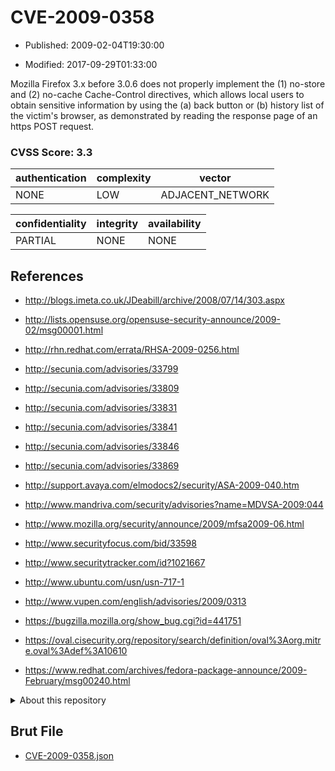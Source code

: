 # CVE-2009-0358

- Published: 2009-02-04T19:30:00

- Modified: 2017-09-29T01:33:00

Mozilla Firefox 3.x before 3.0.6 does not properly implement the (1) no-store and (2) no-cache Cache-Control directives, which allows local users to obtain sensitive information by using the (a) back button or (b) history list of the victim's browser, as demonstrated by reading the response page of an https POST request.

### CVSS Score: **3.3**

| authentication | complexity | vector |
| --- | --- | --- |
| NONE | LOW | ADJACENT_NETWORK |

| confidentiality | integrity | availability |
| --- | --- | --- |
| PARTIAL | NONE | NONE |

## References

* http://blogs.imeta.co.uk/JDeabill/archive/2008/07/14/303.aspx

* http://lists.opensuse.org/opensuse-security-announce/2009-02/msg00001.html

* http://rhn.redhat.com/errata/RHSA-2009-0256.html

* http://secunia.com/advisories/33799

* http://secunia.com/advisories/33809

* http://secunia.com/advisories/33831

* http://secunia.com/advisories/33841

* http://secunia.com/advisories/33846

* http://secunia.com/advisories/33869

* http://support.avaya.com/elmodocs2/security/ASA-2009-040.htm

* http://www.mandriva.com/security/advisories?name=MDVSA-2009:044

* http://www.mozilla.org/security/announce/2009/mfsa2009-06.html

* http://www.securityfocus.com/bid/33598

* http://www.securitytracker.com/id?1021667

* http://www.ubuntu.com/usn/usn-717-1

* http://www.vupen.com/english/advisories/2009/0313

* https://bugzilla.mozilla.org/show_bug.cgi?id=441751

* https://oval.cisecurity.org/repository/search/definition/oval%3Aorg.mitre.oval%3Adef%3A10610

* https://www.redhat.com/archives/fedora-package-announce/2009-February/msg00240.html

<details>
<summary>About this repository</summary> 

  This repository is part of the project [Live Hack CVE](https://github.com/Live-Hack-CVE). Main website can be found [www.live-hack.org](https://www.live-hack.org) 
  
  Made by [Sn0wAlice](https://github.com/Sn0wAlice) for the people that care about security and need to have a feed of the latest CVEs. Hope you enjoy it, don't forget to star the repo and follow me on [Twitter](https://twitter.com/Sn0wAlice) and [Github](https://github.com/Sn0wAlice). And that is my [personnal website](https://www.alice-snow.me/)

  - [Home Page](https://github.com/Live-Hack-CVE)
  - [Framework](https://github.com/Live-Hack-CVE/cve-framework)
  - [CVE database](https://github.com/Live-Hack-CVE/full_database)
  - [Changelog](https://github.com/Live-Hack-CVE/Changelog)
</details>

## Brut File

* [CVE-2009-0358.json](https://raw.githubusercontent.com/Live-Hack-CVE/full_database/main/cves/2009/CVE-2009-0358.json)

